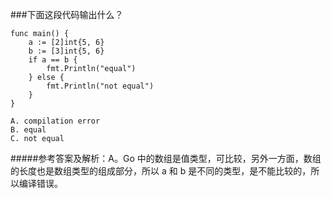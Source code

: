 ###下面这段代码输出什么？
```
func main() {
    a := [2]int{5, 6}
    b := [3]int{5, 6}
    if a == b {
        fmt.Println("equal")
    } else {
        fmt.Println("not equal")
    }
}
```

```
A. compilation error
B. equal
C. not equal
```

#####参考答案及解析：A。Go 中的数组是值类型，可比较，另外一方面，数组的长度也是数组类型的组成部分，所以 a 和 b 是不同的类型，是不能比较的，所以编译错误。
